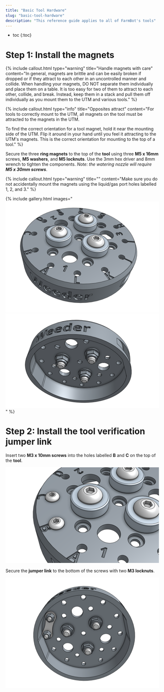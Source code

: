 ```yaml
---
title: "Basic Tool Hardware"
slug: "basic-tool-hardware"
description: "This reference guide applies to all of FarmBot's tools"
---
```


* toc
{:toc}


# Step 1: Install the magnets



{%
include callout.html
type="warning"
title="Handle magnets with care"
content="In general, magnets are brittle and can be easily broken if dropped or if they attract to each other in an uncontrolled manner and collide. When handling your magnets, DO NOT separate them individually and place them on a table. It is too easy for two of them to attract to each other, collide, and break. Instead, keep them in a stack and pull them off individually as you mount them to the UTM and various tools."
%}



{%
include callout.html
type="info"
title="Opposites attract"
content="For tools to correctly mount to the UTM, all magnets on the tool must be attracted to the magnets in the UTM.

To find the correct orientation for a tool magnet, hold it near the mounting side of the UTM. Flip it around in your hand until you feel it attracting to the UTM's magnets. This is the correct orientation for mounting to the top of a tool."
%}

Secure the three **ring magnets** to the top of the **tool** using three **M5 x 16mm** screws, **M5 washers**, and **M5 locknuts**. Use the 3mm hex driver and 8mm wrench to tighten the components. *Note: the watering nozzle will require **M5 x 30mm screws***.

{%
include callout.html
type="warning"
title=""
content="Make sure you do not accidentally mount the magnets using the liquid/gas port holes labelled 1, 2, and 3."
%}

{% include gallery.html images="
![Screen Shot 2017-10-04 at 6.10.38 PM.png](_images/Screen_Shot_2017-10-04_at_6.10.38_PM.png)
![Screen Shot 2017-10-04 at 6.11.49 PM.png](_images/Screen_Shot_2017-10-04_at_6.11.49_PM.png)
" %}

# Step 2: Install the tool verification jumper link

Insert two **M3 x 10mm screws** into the holes labelled **B** and **C** on the top of the **tool**.

![Screen Shot 2017-10-04 at 6.12.27 PM.png](_images/Screen_Shot_2017-10-04_at_6.12.27_PM.png)

Secure the **jumper link** to the bottom of the screws with two **M3 locknuts**.

![Screen Shot 2017-10-04 at 6.13.05 PM.png](_images/Screen_Shot_2017-10-04_at_6.13.05_PM.png)

